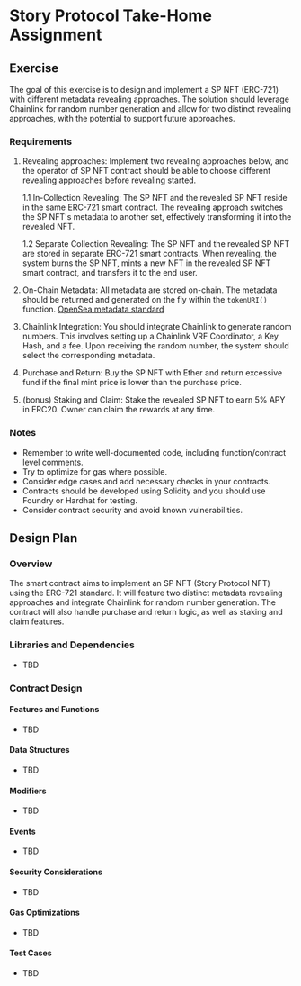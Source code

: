 # Story Protocol Take-Home Assignment

## Exercise

The goal of this exercise is to design and implement a SP NFT (ERC-721) with different metadata revealing approaches. The solution should leverage Chainlink for random number generation and allow for two distinct revealing approaches, with the potential to support future approaches.

### Requirements

1. Revealing approaches: Implement two revealing approaches below, and the operator of SP NFT contract should be able to choose different revealing approaches before revealing started.
  
    1.1 In-Collection Revealing: The SP NFT and the revealed SP NFT reside in the same ERC-721 smart contract. The revealing approach switches the SP NFT's metadata to another set, effectively transforming it into the revealed NFT.

    1.2 Separate Collection Revealing: The SP NFT and the revealed SP NFT are stored in separate ERC-721 smart contracts. When revealing, the system burns the SP NFT, mints a new NFT in the revealed SP NFT smart contract, and transfers it to the end user.

2. On-Chain Metadata: All metadata are stored on-chain. The metadata should be returned and generated on the fly within the  `tokenURI()`  function. [OpenSea metadata standard](https://docs.opensea.io/docs/metadata-standards)

3. Chainlink Integration: You should integrate Chainlink to generate random numbers. This involves setting up a Chainlink VRF Coordinator, a Key Hash, and a fee. Upon receiving the random number, the system should select the corresponding metadata.

4. Purchase and Return: Buy the SP NFT with Ether and return excessive fund if the final mint price is lower than the purchase price.

5. (bonus) Staking and Claim: Stake the revealed SP NFT to earn 5% APY in ERC20. Owner can claim the rewards at any time.

### Notes

- Remember to write well-documented code, including function/contract level comments.
- Try to optimize for gas where possible.
- Consider edge cases and add necessary checks in your contracts.
- Contracts should be developed using Solidity and you should use Foundry or Hardhat for testing.
- Consider contract security and avoid known vulnerabilities.

## Design Plan

### Overview

The smart contract aims to implement an SP NFT (Story Protocol NFT) using the ERC-721 standard. It will feature two distinct metadata revealing approaches and integrate Chainlink for random number generation. The contract will also handle purchase and return logic, as well as staking and claim features.

### Libraries and Dependencies

- TBD

### Contract Design

#### Features and Functions

- TBD

#### Data Structures

- TBD

#### Modifiers

- TBD

#### Events

- TBD

#### Security Considerations

- TBD

#### Gas Optimizations

- TBD

#### Test Cases

- TBD
